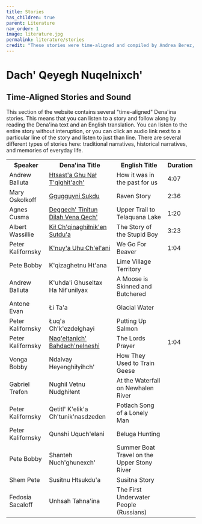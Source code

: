 ```yaml
---
title: Stories
has_children: true
parent: Literature
nav_order: 1
image: literature.jpg
permalink: literature/stories
credit: "These stories were time-aligned and compiled by Andrea Berez, James Kari &amp; Sadie Williams. A CD version was distributed at the 2005 Dena'ina Language Institute."
---
```



# Dach' Qeyegh Nuqelnixch'

## Time-Aligned Stories and Sound

This section of the website contains several "time-aligned" Dena'ina stories. This means that you can listen to a story and follow along by reading the Dena'ina text and an English translation.
You can listen to the entire story without interuption, or you can click an audio link next to a particular line of the story and listen to just than line.
There are several different types of stories here: traditional narratives, historical narratives, and
memories of everyday life.

<table class="chart" align="center">
	<tr>
		<th>Speaker</th>
		<th>Dena'ina Title</th>
		<th>English Title</th>
		<th>Duration</th>
	</tr>
	<tr>
		<td>Andrew Balluta</td>
		<td><a href="texts/denlife.html">Htsast'a Ghu Nał T'qighit'ach'</a></td>
		<td>How it was in the past for us</td>
		<td>4:07</td>
	</tr>
	<tr>
		<td>Mary Oskolkoff</td>
		<td><a href="texts/raven.html">Ggugguyni Sukdu</a></td>
		<td>Raven Story</td>
		<td>2:36</td>
	</tr>
	<tr>
		<td>Agnes Cusma</td>
		<td><a href="texts/agnes.html">Deggech' Tinitun Dilah Vena Qech'</a></td>
		<td>Upper Trail to Telaquana Lake</td>
		<td>1:20</td>
	</tr>

<tr><td>Albert Wassillie</td>
<td><a href="texts/stupidboy.html">Kił Ch'qinaghiłnik'en Sutdu'a</a></td><td>The Story of the Stupid Boy
<td>3:23</td><tr>

<tr><td>Peter Kalifornsky</td>
<td><a href="texts/beaver.html">K'nuy'a Uhu Ch'el'ani</a></td>
<td>We Go For Beaver</td>
<td>1:04</td><tr>
<tr><td>Pete Bobby</td>
<td>K'qizaghetnu Ht'ana</td><td>Lime Village Territory</td>
<td>&nbsp;</td><tr>
<tr><td>Andrew Balluta</td>
<td>K'uhda'i Ghuseltax Ha Nił'unilyax</td><td>A Moose is Skinned and Butchered
<td>&nbsp;</td><tr>
<tr><td>Antone Evan</td>
<td>Łi Ta'a</td><td>Glacial Water
<td>&nbsp;</td><tr>
<tr><td>Peter Kalifornsky</td>
<td>Łuq'a Ch'k'ezdelghayi</td><td>Putting Up Salmon
<td>&nbsp;</td><tr>
<tr><td>Peter Kalifornsky</td>
<td><a href="texts/lordsprayer.html">Naq'eltanich' Bahdach'nelneshi</a></td><td>The Lords Prayer
<td>1:04</td><tr>
<tr><td>Vonga Bobby</td>
<td>Ndalvay Heyenghiłyihch'</td><td>How They Used to Train Geese
<td>&nbsp;</td><tr>
<tr><td>Gabriel Trefon</td>
<td>Nughil Vetnu Nudghiłent</td><td>At the Waterfall on Newhalen River
<td>&nbsp;</td><tr>
<tr><td>Peter Kalifornsky</td>
<td>Qetitl' K'elik'a Ch'tunik'nasdzeden</td><td>Potlach Song of a Lonely Man
<td>&nbsp;</td><tr>
<tr><td>Peter Kalifornsky</td>
<td>Qunshi Uquch'elani</td><td>Beluga Hunting
<td>&nbsp;</td><tr>
<tr><td>Pete Bobby</td>
<td>Shanteh Nuch'ghunexch'</td><td>Summer Boat Travel on the Upper Stony River
<td>&nbsp;</td><tr>
<tr><td>Shem Pete</td>
<td>Susitnu Htsukdu'a</td><td>Susitna Story
<td>&nbsp;</td><tr>
<tr><td>Fedosia Sacaloff</td>
<td>Unhsah Tahna'ina</td><td>The First Underwater People (Russians)</td>
<td>&nbsp;</td><tr>

</table>

